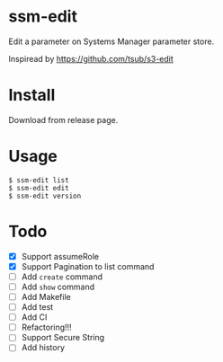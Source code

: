 # ssm-edit

Edit a parameter  on Systems Manager parameter store.

Inspiread by https://github.com/tsub/s3-edit


# Install

Download from release page.


# Usage

```
$ ssm-edit list
$ ssm-edit edit
$ ssm-edit version
```


# Todo
- [x] Support assumeRole
- [x] Support Pagination to list command
- [ ] Add `create` command
- [ ] Add `show` command
- [ ] Add Makefile
- [ ] Add test
- [ ] Add CI
- [ ] Refactoring!!!
- [ ] Support Secure String
- [ ] Add history
